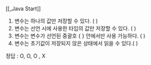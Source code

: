 [[_Java Start]]

1. 변수는 하나의 값만 저장할 수 있다. ( )
2. 변수는 선언 시에 사용한 타입의 값만 저장할 수 있다. ( )
3. 변수는 변수가 선언된 중괄호 { } 안에서만 사용 가능하다. ( )
4. 변수는 초기값이 저장되지 않은 상태에서 읽을 수 있다.( )

정답 : O, O, O , X
